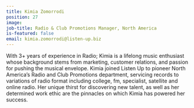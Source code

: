 ```yaml
---
title: Kimia Zomorrodi
position: 27
image: 
job-title: Radio & Club Promotions Manager, North America
is-featured: false
email: kimia.zomorrodi@listen-up.biz
---
```


With 3+ years of experience in Radio; Kimia is a lifelong music enthusiast whose background stems from marketing, customer relations, and passion for pushing the musical envelope. Kimia joined Listen Up to pioneer North America’s Radio and Club Promotions department, servicing records to variations of radio format including college, fm, specialist, satellite and online radio. Her unique thirst for discovering new talent, as well as her determined work ethic are the pinnacles on which Kimia has powered her success.